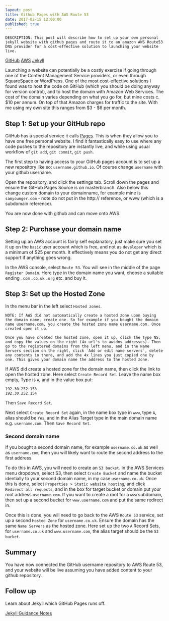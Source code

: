 ```yaml
---
layout: post
title: Github Pages with AWS Route 53
date: 2017-02-15 12:00:00
published: true
---
```


    DESCRIPTION: This post will describe how to set up your own personal jekyll website with github pages and route it to an amazon AWS Route53 DNS provider for a cost-effective solution to launching your website live.

[GitHub](https://github.com/)
[AWS](https://aws.amazon.com/console/)
[Jekyll](https://jekyllrb.com/docs/github-pages/)

Launching a website can potentially be a costly exercise if going through one of the Content Management Service providers, or even through SquareSpace or WordPress. One of the most cost-effective solutions I found was to host the code on GitHub (which you should be doing anyway for version control), and to host the domain with Amazon Web Services. The cost of the domain varies depending on what you go for, but mine costs c. $10 per annum. On top of that Amazon charges for traffic to the site. With me using my own site this ranges from $3 - $6 per month.

## Step 1: Set up your GitHub repo

GitHub has a special service it calls [Pages](https://pages.github.com/). This is when they allow you to have one free personal website. I find it fantastically easy to use where any code pushes to the repository are instantly live, and while using usual workflow of `git add`, `git commit`, `git push`.

The first step to having access to your GitHub pages account is to set up a new repository like so: `username.github.io`. Of course change `username` with your github username.

Open the repository, and click the settings tab. Scroll down the pages and ensure the GitHub Pages Source is on masterbranch. Also below this change custom domain to your domainname, for example mine is `samyounger.com` - note do not put in the http:// reference, or www (which is a subdomain reference).

You are now done with github and can move onto AWS.

## Step 2: Purchase your domain name

Setting up an AWS account is fairly self explanatory, just make sure you set it up on the `basic` user account which is free, and not as `developer` which is a minimum of $25 per month. It effectively means you do not get any direct support if anything goes wrong.

In the AWS console, select `Route 53`. You will see in the middle of the page `Register Domain`. Here type in the domain name you want, choose a suitable ending `.com` `.co.uk` `.org` etc. and buy it.

## Step 3: Set up the Hosted Zone

In the menu bar in the left select `Hosted zones`.

    NOTE: If AWS did not automatically create a hosted zone upon buying the domain name, create one. So for example if you bought the domain name username.com, you create the hosted zone name username.com. Once created open it up.

    Once you have created the hosted zone, open it up, click the Type NS, and copy the values on the right (4x url's to awsdns addresses). Then go to the registered domains from the left menu, and in the Name Servers section on the right, click `Add or edit name servers`, delete any contents in there, and add the 4x lines you just copied one by one. This gives your domain name the address to the hosted zone.

If AWS did create a hosted zone for the domain name, then click the link to open the hosted zone. Here select `Create Record Set`. Leave the name box empty, Type is `A`, and in the value box put:

```
192.30.252.153
192.30.252.154
```

Then `Save Record Set`.

Next select `Create Record Set` again, in the name box type in `www`, type `A`, alias should be `Yes`, and in the Alias Target type in the main domain name e.g. `username.com`. Then `Save Record Set`.

### Second domain name

If you bought a second domain name, for example `username.co.uk` as well as `username.com`, then you will likely want to route the second address to the first address.

To do this in AWS, you will need to create an `S3 bucket`. In the AWS Services menu dropdown, select S3, then select `Create Bucket` and name the bucket identially to your second domain name, in my case `username.co.uk`. Once this is done, select `Properties > Static website hosting`, and click `Redirect all requests`, and in the box for target bucket or domain put your root address `username.com`. If you want to create a root for a `www` subdomain, then set up a second bucket for `www.username.com` and put the same redirect in.

Once this is done, you will need to go back to the AWS `Route 53` service, set up a second `Hosted Zone` for `username.co.uk`. Ensure the domain has the same `Name Servers` as the hosted zone. Here set up the two `A` Record Sets, for `username.co.uk` and `www.username.com`, the alias target should be the `S3 bucket`.

## Summary

You have now connected the GitHub username repository to AWS Route 53, and your website will be live assuming you have added content to your github repository.

## Follow up

Learn about Jekyll which GitHub Pages runs off.

[Jekyll Guidance Notes](https://jekyllrb.com/docs/github-pages/)